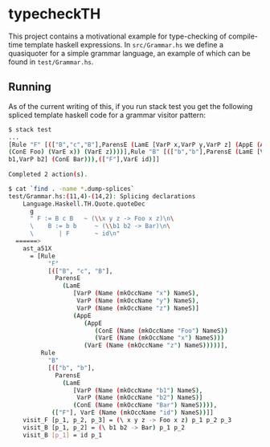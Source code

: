 # typecheckTH

This project contains a motivational example for type-checking of compile-time
template haskell expressions. In `src/Grammar.hs` we define a quasiquoter for
a simple grammar language, an example of which can be found in
`test/Grammar.hs`.

## Running

As of the current writing of this, if you run stack test you get the following
spliced template haskell code for a grammar visitor pattern:

```bash
$ stack test
...
[Rule "F" [(["B","c","B"],ParensE (LamE [VarP x,VarP y,VarP z] (AppE (AppE
(ConE Foo) (VarE x)) (VarE z))))],Rule "B" [(["b","b"],ParensE (LamE [VarP
b1,VarP b2] (ConE Bar))),(["F"],VarE id)]]
             
Completed 2 action(s).

$ cat `find . -name *.dump-splices`
test/Grammar.hs:(11,4)-(14,2): Splicing declarations
    Language.Haskell.TH.Quote.quoteDec
      g
      " F := B c B   ~ (\\x y z -> Foo x z)\n\
      \    B := b b     ~ (\\b1 b2 -> Bar)\n\
      \       | F       ~ id\n"
  ======>
    ast_a51X
      = [Rule
           "F"
           [(["B", "c", "B"], 
             ParensE
               (LamE
                  [VarP (Name (mkOccName "x") NameS),
                   VarP (Name (mkOccName "y") NameS),
                   VarP (Name (mkOccName "z") NameS)]
                  (AppE
                     (AppE
                        (ConE (Name (mkOccName "Foo") NameS))
                        (VarE (Name (mkOccName "x") NameS)))
                     (VarE (Name (mkOccName "z") NameS)))))],
         Rule
           "B"
           [(["b", "b"], 
             ParensE
               (LamE
                  [VarP (Name (mkOccName "b1") NameS),
                   VarP (Name (mkOccName "b2") NameS)]
                  (ConE (Name (mkOccName "Bar") NameS)))),
            (["F"], VarE (Name (mkOccName "id") NameS))]]
    visit_F [p_1, p_2, p_3] = (\ x y z -> Foo x z) p_1 p_2 p_3
    visit_B [p_1, p_2] = (\ b1 b2 -> Bar) p_1 p_2
    visit_B [p_1] = id p_1
```
